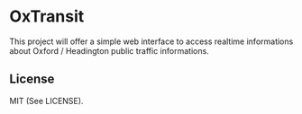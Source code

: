 # OxTransit

This project will offer a simple web interface to access realtime informations about Oxford / Headington public traffic informations.

License
----------------------------------------------
MIT (See LICENSE).
